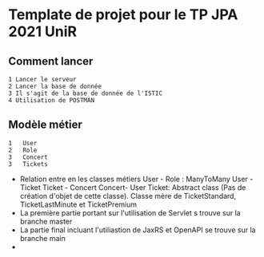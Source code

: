# Template de projet pour le TP JPA 2021 UniR
## Comment lancer
    1 Lancer le serveur
    2 Lancer la base de donnée
    3 Il s'agit de la base de donnée de l'ISTIC
    4 Utilisation de POSTMAN
## Modèle métier
    1   User
    2   Role
    3   Concert
    3   Tickets
-   Relation entre en les classes métiers 
User - Role : ManyToMany
User - Ticket
Ticket - Concert
Concert- User
Ticket: Abstract class (Pas de création d'objet de cette classe). Classe mère de TicketStandard, TicketLastMinute et TicketPremium
- La première partie portant sur l'utilisation de Servlet s trouve sur la branche master
- La partie final incluant l'utiliastion de JaxRS et OpenAPI se trouve sur la branche main
- 

